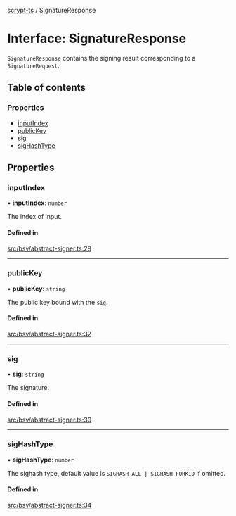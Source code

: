 [scrypt-ts](../README.md) / SignatureResponse

# Interface: SignatureResponse

`SignatureResponse` contains the signing result corresponding to a `SignatureRequest`.

## Table of contents

### Properties

- [inputIndex](SignatureResponse.md#inputindex)
- [publicKey](SignatureResponse.md#publickey)
- [sig](SignatureResponse.md#sig)
- [sigHashType](SignatureResponse.md#sighashtype)

## Properties

### inputIndex

• **inputIndex**: `number`

The index of input.

#### Defined in

[src/bsv/abstract-signer.ts:28](https://github.com/sCrypt-Inc/scrypt-ts/blob/5acfc51/src/bsv/abstract-signer.ts#L28)

___

### publicKey

• **publicKey**: `string`

The public key bound with the `sig`.

#### Defined in

[src/bsv/abstract-signer.ts:32](https://github.com/sCrypt-Inc/scrypt-ts/blob/5acfc51/src/bsv/abstract-signer.ts#L32)

___

### sig

• **sig**: `string`

The signature.

#### Defined in

[src/bsv/abstract-signer.ts:30](https://github.com/sCrypt-Inc/scrypt-ts/blob/5acfc51/src/bsv/abstract-signer.ts#L30)

___

### sigHashType

• **sigHashType**: `number`

The sighash type, default value is `SIGHASH_ALL | SIGHASH_FORKID` if omitted.

#### Defined in

[src/bsv/abstract-signer.ts:34](https://github.com/sCrypt-Inc/scrypt-ts/blob/5acfc51/src/bsv/abstract-signer.ts#L34)
